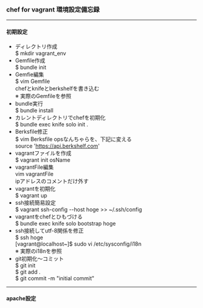 ### chef for vagrant 環境設定備忘録
***

#### 初期設定  

* ディレクトリ作成  
$ mkdir vagrant_env  
* Gemfile作成  
$ bundle init  
* Gemfie編集  
$ vim Gemfile  
chefとknifeとberkshelfを書き込む  
※ 実際のGemfileを参照
* bundle実行  
$ bundle install  
* カレントディレクトリでchefを初期化  
$ bundle exec knife solo init .  
* Berksfile修正  
$ vim Berksfile
opsなんちゃらを、下記に変える  
source 'https://api.berkshelf.com'  
* vagrantファイルを作成  
$ vagrant init osName  
* vagrantFile編集  
vim vagrantFile  
ipアドレスのコメントだけ外す  
* vagrantを初期化  
$ vagrant up  
* ssh接続簡易設定  
$ vagrant ssh-config --host hoge >> ~/.ssh/config  
* vagrantをchefとひもづける  
$ bundle exec knife solo bootstrap hoge  
* ssh接続してutf-8関係を修正  
$ ssh hoge  
[vagrant@localhost~]$ sudo vi /etc/sysconfig/i18n  
※ 実際のi18nを参照
* git初期化〜コミット  
$ git init  
$ git add .  
$ git commit -m "initial commit"  

***

#### apache設定  







